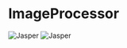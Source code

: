 # ImageProcessor

![Jasper](https://i.gyazo.com/bd9ed2faf158743495ea5d0f1fa368c6.gif)
![Jasper](https://i.gyazo.com/3e622ef9f52320fe79cffb189dcf1d8e.gif)
